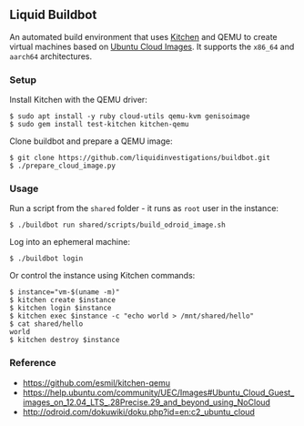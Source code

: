 ## Liquid Buildbot
An automated build environment that uses [Kitchen](http://kitchen.ci) and QEMU
to create virtual machines based on [Ubuntu Cloud
Images](https://cloud-images.ubuntu.com). It supports the `x86_64` and
`aarch64` architectures.

### Setup
Install Kitchen with the QEMU driver:
```shell
$ sudo apt install -y ruby cloud-utils qemu-kvm genisoimage
$ sudo gem install test-kitchen kitchen-qemu
```

Clone buildbot and prepare a QEMU image:
```shell
$ git clone https://github.com/liquidinvestigations/buildbot.git
$ ./prepare_cloud_image.py
```

### Usage
Run a script from the `shared` folder - it runs as `root` user in the instance:
```shell
$ ./buildbot run shared/scripts/build_odroid_image.sh
```

Log into an ephemeral machine:
```shell
$ ./buildbot login
```

Or control the instance using Kitchen commands:
```shell
$ instance="vm-$(uname -m)"
$ kitchen create $instance
$ kitchen login $instance
$ kitchen exec $instance -c "echo world > /mnt/shared/hello"
$ cat shared/hello
world
$ kitchen destroy $instance
```

### Reference
* https://github.com/esmil/kitchen-qemu
* https://help.ubuntu.com/community/UEC/Images#Ubuntu_Cloud_Guest_images_on_12.04_LTS_.28Precise.29_and_beyond_using_NoCloud
* http://odroid.com/dokuwiki/doku.php?id=en:c2_ubuntu_cloud
